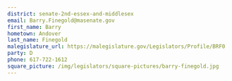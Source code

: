 ```yaml
---
district: senate-2nd-essex-and-middlesex
email: Barry.Finegold@masenate.gov
first_name: Barry
hometown: Andover
last_name: Finegold
malegislature_url: https://malegislature.gov/Legislators/Profile/BRF0
party: D
phone: 617-722-1612
square_picture: /img/legislators/square-pictures/barry-finegold.jpg
---
```


